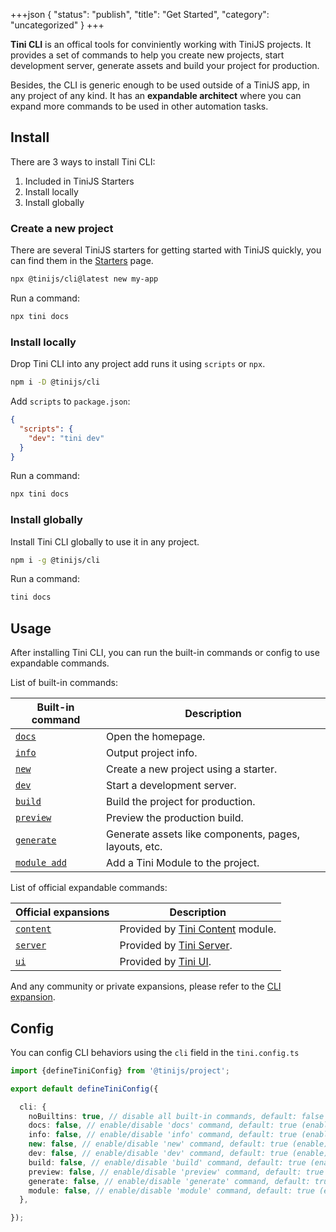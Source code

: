+++json
{
  "status": "publish",
  "title": "Get Started",
  "category": "uncategorized"
}
+++

**Tini CLI** is an offical tools for conviniently working with TiniJS projects. It provides a set of commands to help you create new projects, start development server, generate assets and build your project for production.

Besides, the CLI is generic enough to be used outside of a TiniJS app, in any project of any kind. It has an **expandable architect** where you can expand more commands to be used in other automation tasks.

## Install

There are 3 ways to install Tini CLI:
1. Included in TiniJS Starters
2. Install locally
3. Install globally

### Create a new project

There are several TiniJS starters for getting started with TiniJS quickly, you can find them in the [Starters](/framework/starter) page.

```bash
npx @tinijs/cli@latest new my-app
```

Run a command:

```bash
npx tini docs
```

### Install locally

Drop Tini CLI into any project add runs it using `scripts` or `npx`.

```bash
npm i -D @tinijs/cli
```

Add `scripts` to `package.json`:

```json
{
  "scripts": {
    "dev": "tini dev"
  }
}
```

Run a command:

```bash
npx tini docs
```

### Install globally

Install Tini CLI globally to use it in any project.

```bash
npm i -g @tinijs/cli
```

Run a command:


```bash
tini docs
```

## Usage

After installing Tini CLI, you can run the built-in commands or config to use expandable commands.

List of built-in commands:

| Built-in command                | Description                                           |
| ------------------------------- | ----------------------------------------------------- |
| [`docs`](/cli/docs)             | Open the homepage.                                    |
| [`info`](/cli/info)             | Output project info.                                  |
| [`new`](/cli/new)               | Create a new project using a starter.                 |
| [`dev`](/cli/dev)               | Start a development server.                           |
| [`build`](/cli/build)           | Build the project for production.                     |
| [`preview`](/cli/preview)       | Preview the production build.                         |
| [`generate`](/cli/generate)     | Generate assets like components, pages, layouts, etc. |
| [`module add`](/cli/module-add) | Add a Tini Module to the project.                     |

List of official expandable commands:

| Official expansions       | Description                                         |
| ------------------------- | --------------------------------------------------- |
| [`content`](/cli/content) | Provided by [Tini Content](/module/content) module. |
| [`server`](/cli/server)   | Provided by [Tini Server](/module/server).          |
| [`ui`](/cli/ui)           | Provided by [Tini UI](/ui).                         |

And any community or private expansions, please refer to the [CLI expansion](/cli/expansion).

## Config

You can config CLI behaviors using the `cli` field in the `tini.config.ts`

```ts
import {defineTiniConfig} from '@tinijs/project';

export default defineTiniConfig({

  cli: {
    noBuiltins: true, // disable all built-in commands, default: false (enable)
    docs: false, // enable/disable 'docs' command, default: true (enable)
    info: false, // enable/disable 'info' command, default: true (enable)
    new: false, // enable/disable 'new' command, default: true (enable)
    dev: false, // enable/disable 'dev' command, default: true (enable)
    build: false, // enable/disable 'build' command, default: true (enable)
    preview: false, // enable/disable 'preview' command, default: true (enable)
    generate: false, // enable/disable 'generate' command, default: true (enable)
    module: false, // enable/disable 'module' command, default: true (enable)
  },

});
```

